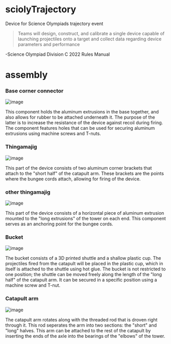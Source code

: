 # sciolyTrajectory
Device for Science Olympiads trajectory event

>Teams will design, construct, and calibrate a single device capable of launching projectiles onto a target and collect data regarding device parameters and performance

-Science Olympiad Division C 2022 Rules Manual

# assembly


### Base corner connector
![image](https://user-images.githubusercontent.com/75654428/142803258-a96a755f-a2c2-42de-8757-721ca99fef48.png)

This component holds the aluminum extrusions in the base together, and also allows for rubber to be attached underneath it. The purpose of the latter is to increase the resistance of the device against recoil during firing. The component features holes that can be used for securing aluminum extrusions using machine screws and T-nuts.

### Thingamajig

![image](https://user-images.githubusercontent.com/75654428/142803935-485f3e01-5064-4f16-8b59-0bf48f11adf9.png)

This part of the device consists of two aluminum corner brackets that attach to the "short half" of the catapult arm. These brackets are the points where the bungee cords attach, allowing for firing of the device.

### other thingamajig

![image](https://user-images.githubusercontent.com/75654428/142804717-2d2ff63b-6f13-4388-8f41-4313ab278f5c.png)

This part of the device consists of a horizontal piece of aluminum extrusion mounted to the "long extrusions" of the tower on each end. This component serves as an anchoring point for the bungee cords.

### Bucket

![image](https://user-images.githubusercontent.com/75654428/142805388-74ab831a-b54e-42fc-a35e-8693321bffdf.png)

The bucket consists of a 3D printed shuttle and a shallow plastic cup. The projectiles fired from the catapult will be placed in the plastic cup, which in itself is attached to the shuttle using hot glue. The bucket is not restricted to one position; the shuttle can be moved freely along the length of the "long half" of the catapult arm. It can be secured in a specific position using a machine screw and T-nut. 

### Catapult arm

![image](https://user-images.githubusercontent.com/75654428/142805877-e0849610-b22c-4fef-b161-879f9adaec75.png)

The catapult arm rotates along with the threaded rod that is droven right through it. This rod seperates the arm into two sections: the "short" and "long" halves. 
This arm can be attached to the rest of the catapult by inserting the ends of the axle into the bearings of the "elbows" of the tower.


